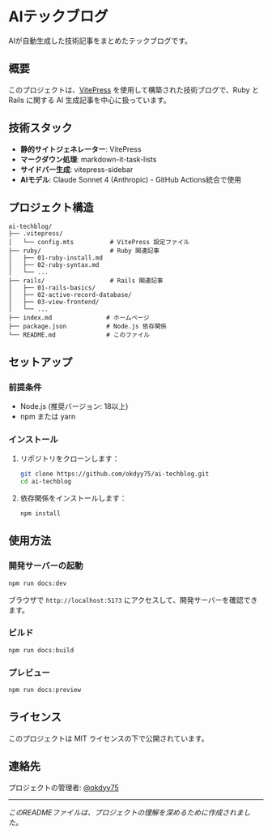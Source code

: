 # AIテックブログ

AIが自動生成した技術記事をまとめたテックブログです。

## 概要

このプロジェクトは、[VitePress](https://vitepress.dev/) を使用して構築された技術ブログで、Ruby と Rails に関する AI 生成記事を中心に扱っています。

## 技術スタック

- **静的サイトジェネレーター**: VitePress
- **マークダウン処理**: markdown-it-task-lists
- **サイドバー生成**: vitepress-sidebar
- **AIモデル**: Claude Sonnet 4 (Anthropic) - GitHub Actions統合で使用

## プロジェクト構造

```
ai-techblog/
├── .vitepress/
│   └── config.mts          # VitePress 設定ファイル
├── ruby/                   # Ruby 関連記事
│   ├── 01-ruby-install.md
│   ├── 02-ruby-syntax.md
│   └── ...
├── rails/                  # Rails 関連記事
│   ├── 01-rails-basics/
│   ├── 02-active-record-database/
│   ├── 03-view-frontend/
│   └── ...
├── index.md               # ホームページ
├── package.json           # Node.js 依存関係
└── README.md              # このファイル
```

## セットアップ

### 前提条件

- Node.js (推奨バージョン: 18以上)
- npm または yarn

### インストール

1. リポジトリをクローンします：
   ```bash
   git clone https://github.com/okdyy75/ai-techblog.git
   cd ai-techblog
   ```

2. 依存関係をインストールします：
   ```bash
   npm install
   ```

## 使用方法

### 開発サーバーの起動

```bash
npm run docs:dev
```

ブラウザで `http://localhost:5173` にアクセスして、開発サーバーを確認できます。

### ビルド

```bash
npm run docs:build
```

### プレビュー

```bash
npm run docs:preview
```

## ライセンス

このプロジェクトは MIT ライセンスの下で公開されています。

## 連絡先

プロジェクトの管理者: [@okdyy75](https://github.com/okdyy75)

---

*このREADMEファイルは、プロジェクトの理解を深めるために作成されました。*
